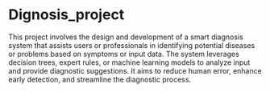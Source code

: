 # Dignosis_project
This project involves the design and development of a smart diagnosis system that assists users or professionals in identifying potential diseases or problems based on symptoms or input data. The system leverages decision trees, expert rules, or machine learning models to analyze input and provide diagnostic suggestions. It aims to reduce human error, enhance early detection, and streamline the diagnostic process.
